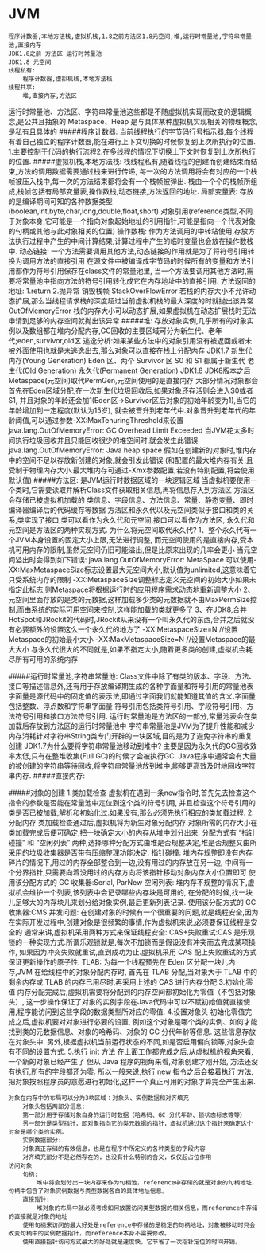 # **JVM**
    程序计数器,本地方法栈,虚拟机栈,1.8之前方法区1.8元空间,堆,运行时常量池,字符串常量池,直接内存
    JDK1.8之前 方法区 运行时常量池
    JDK1.8 元空间
    线程私有:
        程序计数器,虚拟机栈,本地方法栈
    线程共享:
        堆,直接内存,方法区
        
运行时常量池、方法区、字符串常量池这些都是不随虚拟机实现而改变的逻辑概念,是公共且抽象的
Metaspace、Heap 是与具体某种虚拟机实现相关的物理概念,是私有且具体的
#####程序计数器:
    当前线程执行的字节码行号指示器,每个线程有着自己独立的程序计数器,能在进行上下文切换的时候恢复到上次所执行的位置.
    1.主要控制于代码的执行流程2.在多线程的情况下切换上下文时恢复到上次所执行的位置.
#####虚拟机栈,本地方法栈:
    栈线程私有,随着线程的创建而创建结束而结束,方法的调用数据需要通过栈来进行传递,
    每一次的方法调用将会有对应的一个栈帧被压入栈中,每一次的方法结束都将会有一个栈帧被弹出.
    栈由一个个的栈帧所组成,栈帧包括有局部变量表,操作数栈,动态链接,方法返回的地址.
        局部变量表:
            存放的是编译期间可知的各种数据类型(boolean,int,byte,char,long,double,float,short)
        对象引用(reference类型,不同于对象本身,它可能是一个指向对象起始地址的引用指针,可能是指向一个代表对象的句柄或其他与此对象相关的位置)
        操作数栈:
            作为方法调用的中转站使用,存放方法执行过程中产生的中间计算结果,计算过程中产生的临时变量也会放在操作数栈中.
        动态链接:
            一个方法需要调用其他方法,动态链接的作用就是为了将符号引用转换为调用方法的直接引用
            在源文件中被编译成字节码的时候所有的变量和方法引用都作为符号引用保存在class文件的常量池里,
            当一个方法要调用其他方法时,需要将常量池中指向方法的符号引用转化成它在内存地址中的直接引用.
        方法返回的地址:
            1.return 2.抛异常 销毁栈帧
        StackOverFlowError 若栈的内存大小不允许动态扩展,那么当线程请求栈的深度超过当前虚拟机栈的最大深度的时就抛出该异常
        OutOfMemoryError 栈的内存大小可以动态扩展,如果虚拟机在动态扩展栈时无法申请到足够的内存空间就抛出该异常
#####堆:
    存放对象实例,几乎所有的对象实例以及数组都在堆内分配内存,GC回收的主要区域可分为新生代、老年代;eden,survivor,old区
    逃逸分析:如果某些方法中的对象引用没有被返回或者未被外面使用也就是未逃逸出去,那么对象可以直接在栈上分配内存
    JDK1.7
        新生代内存(Young Generation) Eden 区、两个 Survivor 区 S0 和 S1 都属于新生代
        老生代(Old Generation)
        永久代(Permanent Generation)
    JDK1.8
        JDK8版本之后Metaspace(元空间)取代PermGen,元空间使用的是直接内存
    大部分情况对象都会首先在Eden区域分配,在一次新生代垃圾回收后,如果对象还存活则会进入S0或者S1,
    并且对象的年龄还会加1(Eden区->Survivor区后对象的初始年龄变为1),当它的年龄增加到一定程度(默认为15岁),
    就会被晋升到老年代中.对象晋升到老年代的年龄阈值,可以通过参数-XX:MaxTenuringThreshold来设置
    java.lang.OutOfMemoryError: GC Overhead Limit Exceeded
        当JVM花太多时间执行垃圾回收并且只能回收很少的堆空间时,就会发生此错误
    java.lang.OutOfMemoryError: Java heap space
        假如在创建新的对象时,堆内存中的空间不足以存放新创建的对象,就会引发此错误
        (和配置的最大堆内存有关,且受制于物理内存大小.最大堆内存可通过-Xmx参数配置,若没有特别配置,将会使用默认值)
#####方法区:
    是JVM运行时数据区域的一块逻辑区域
    当虚拟机要使用一个类时,它需要读取并解析Class文件获取相关信息,再将信息存入到方法区
    方法区会存储已被虚拟机加载的 类信息、字段信息、方法信息、常量、静态变量、即时编译器编译后的代码缓存等数据
    方法区和永久代以及元空间类似于接口和类的关系,类实现了接口,类可以看作为永久代和元空间,接口可以看作为方法区,
    永久代和元空间是方法区的两种实现方式.
    为什么将元空间取代永久代?
        1、整个永久代有一个JVM本身设置的固定大小上限,无法进行调整,
        而元空间使用的是直接内存,受本机可用内存的限制,虽然元空间仍旧可能溢出,但是比原来出现的几率会更小
        当元空间溢出时会得到如下错误: java.lang.OutOfMemoryError: MetaSpace
        可以使用-XX:MaxMetaspaceSize标志设置最大元空间大小,默认值为unlimited,这意味着它只受系统内存的限制
        -XX:MetaspaceSize调整标志定义元空间的初始大小如果未指定此标志,则Metaspace将根据运行时的应用程序需求动态地重新调整大小
        2、元空间里面存放的是类的元数据,这样加载多少类的元数据就不由MaxPermSize控制,而由系统的实际可用空间来控制,这样能加载的类就更多了
        3、在JDK8,合并HotSpot和JRockit的代码时,JRockit从来没有一个叫永久代的东西,合并之后就没有必要额外的设置这么一个永久代的地方了
    -XX:MetaspaceSize=N //设置Metaspace的初始最小大小
    -XX:MaxMetaspaceSize=N //设置Metaspace的最大大小
    与永久代很大的不同就是,如果不指定大小,随着更多类的创建,虚拟机会耗尽所有可用的系统内存

#####运行时常量池,字符串常量池:
    Class文件中除了有类的版本、字段、方法、接口等描述信息外,还有用于存放编译期生成的各种字面量和符号引用的常量池表
    字面量是源代码中的固定值的表示法,即通过字面我们就能知道其值的含义.字面量包括整数、浮点数和字符串字面量
    符号引用包括类符号引用、字段符号引用、方法符号引用和接口方法符号引用.
    运行时常量池是方法区的一部分,常量池表会在类加载后存放到方法区的运行时常量池中
    字符串常量池是JVM为了提升性能和减少内存消耗针对字符串String类专门开辟的一块区域,目的是为了避免字符串的重复创建
    JDK1.7为什么要将字符串常量池移动到堆中?
        主要是因为永久代的GC回收效率太低,只有在整堆收集(Full GC)的时候才会被执行GC.
        Java程序中通常会有大量的被创建的字符串等待回收,将字符串常量池放到堆中,能够更高效及时地回收字符串内存.
#####直接内存:


#####对象的创建
    1.类加载检查
        虚拟机在遇到一条new指令时,首先先去检查这个指令的参数是否能在常量池中定位到这个类的符号引用,
        并且检查这个符号引用的类是否已被加载,解析和初始化过.如果没有,那么必须先执行相应的类加载过程.
    2.分配内存
        类加载检查通过后,虚拟机将为新生对象分配内存.对象所需的内存大小在类加载完成后便可确定,把一块确定大小的内存从堆中划分出来.
        分配方式有 “指针碰撞” 和 “空闲列表” 两种,选择哪种分配方式由堆是否规整决定,堆是否规整又由所采用的垃圾收集器是否带有压缩整理功能决定.
        指针碰撞:
            堆内存规整即没有内存碎片的情况下,用过的内存全部整合到一边,没有用过的内存放在另一边,
            中间有一个分界指针,只需要向着没用过的内存方向将该指针移动对象内存大小位置即可
            使用该分配方式的 GC 收集器:Serial, ParNew
        空闲列表:
            堆内存不规整的情况下,虚拟机会维护一个列表,该列表中会记录哪些内存块是可用的,
            在分配的时候,找一块儿足够大的内存块儿来划分给对象实例,最后更新列表记录.
            使用该分配方式的 GC 收集器:CMS
        并发问题:
        在创建对象的时候有一个很重要的问题,就是线程安全,因为在实际开发过程中,创建对象是很频繁的事情,作为虚拟机来说,必须要保证线程是安全的
        通常来讲,虚拟机采用两种方式来保证线程安全:
        CAS+失败重试:CAS 是乐观锁的一种实现方式.所谓乐观锁就是,每次不加锁而是假设没有冲突而去完成某项操作,
        如果因为冲突失败就重试,直到成功为止.虚拟机采用 CAS 配上失败重试的方式保证更新操作的原子性.
        TLAB: 为每一个线程预先在 Eden 区分配一块儿内存,JVM 在给线程中的对象分配内存时,
        首先在 TLAB 分配,当对象大于 TLAB 中的剩余内存或 TLAB 的内存已用尽时,再采用上述的 CAS 进行内存分配
    3.初始化零值
        内存分配完成后,虚拟机需要将分配到的内存空间都初始化为零值（不包括对象头）,
        这一步操作保证了对象的实例字段在Java代码中可以不赋初始值就直接使用,程序能访问到这些字段的数据类型所对应的零值.
    4.设置对象头
        初始化零值完成之后,虚拟机要对对象进行必要的设置,
        例如这个对象是哪个类的实例、如何才能找到类的元数据信息、对象的哈希码、对象的 GC 分代年龄等信息. 
        这些信息存放在对象头中. 另外,根据虚拟机当前运行状态的不同,如是否启用偏向锁等,对象头会有不同的设置方式.
    5.执行 init 方法
        在上面工作都完成之后,从虚拟机的视角来看,一个新的对象已经产生了
        但从 Java 程序的视角来看,对象创建才刚开始,<init> 方法还没有执行,所有的字段都还为零.
        所以一般来说,执行 new 指令之后会接着执行 <init> 方法,把对象按照程序员的意愿进行初始化,这样一个真正可用的对象才算完全产生出来.
    
    对象在内存中的布局可以分为3块区域：对象头、实例数据和对齐填充
        对象头包括两部分信息:
        第一部分用于存储对象自身的运行时数据（哈希码、GC 分代年龄、锁状态标志等等）
        另一部分是类型指针，即对象指向它的类元数据的指针，虚拟机通过这个指针来确定这个对象是哪个类的实例。
        实例数据部分:
        对象真正存储的有效信息，也是在程序中所定义的各种类型的字段内容
        对齐填充部分不是必然存在的，也没有什么特别的含义，仅仅起占位作用
    访问对象
        句柄:
            堆中将会划分出一块内存来作为句柄池，reference中存储的就是对象的句柄地址，句柄中包含了对象实例数据与类型数据各自的具体地址信息。
        直接指针:
            堆对象的布局中就必须考虑如何放置访问类型数据的相关信息，而reference中存储的直接就是对象的地址
        使用句柄来访问的最大好处是reference中存储的是稳定的句柄地址，对象被移动时只会改变句柄中的实例数据指针，而reference本身不需要修改。
        使用直接指针访问方式最大的好处就是速度快，它节省了一次指针定位的时间开销。
